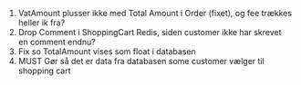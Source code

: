 1. VatAmount plusser ikke med Total Amount i Order (fixet), og fee trækkes heller ik fra?
2. Drop Comment i ShoppingCart Redis, siden customer ikke har skrevet en comment endnu?
3. Fix so TotalAmount vises som float i databasen
5. MUST Gør så det er data fra databasen some customer vælger til shopping cart
